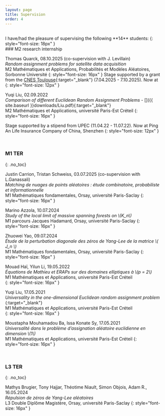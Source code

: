 ```yaml
---
layout: page
title: Supervision
order: 4
---
```


  <br/>
I have/had the pleasure of supervising the following **14** students:
  {: style="font-size: 18px" }
  <br/>
### M2 research internship

<!--
#### 2022
{: .no_toc}
-->



 Thomas Quarck, 08.10.2025 (co-supervision with J. Levillain) <br/>
  _Random assignment problems for satellite data
acquisition_ <br/>
  M2 Mathématiques et Applications, Probabilités et Modèles Aléatoires, Sorbonne Université
  {: style="font-size: 16px" }
  Stage supported by a grant from the [CNES Toulouse](https://cnes.fr/en){:target="_blank"} (7.04.2025 - 7.10.2025). Now at
  {: style="font-size: 12px" }


 Yuqi Liu, 02.09.2022 <br/>
  _Comparison of different Euclidean Random Assignment Problems_ - [<i class="fa fa-file-pdf-o" aria-hidden="true"></i>]({{ site.baseurl }}downloads/Liu.pdf){:target="_blank"}<br/>
  M2 Mathématiques et Applications, université Paris-Est Créteil
  {: style="font-size: 16px" }

  Stage supported by a stipend from UPEC (11.04.22 - 11.07.22). Now at Ping An Life Insurance Company of China, Shenzhen
  {: style="font-size: 12px" }

  <br/>


### M1 TER  


{: .no_toc}

Justin Carrion, Tristan Schweiss, 03.07.2025 (co-supervision with L.Ganassali) <br/>
  _Matching de nuages de points aléatoires : étude combinatoire, probabiliste et informationnelle_ <br/>
   M1 Mathématiques fondamentales, Orsay, université Paris-Saclay
  {: style="font-size: 16px" }

 Marino Azzola, 10.07.2024 <br/>
  _Study of the local limit of massive spanning forests on \\(K_n\\)_ <br/>
   M1 parcours Jacques Hadamard, Orsay, université Paris-Saclay
  {: style="font-size: 16px" }

 Zhuowei Yao, 09.07.2024  <br/>
  _Étude de la perturbation diagonale des zéros de Yang-Lee de la matrice \\( J_n \\)_ <br/>
  M1 Mathématiques fondamentales, Orsay, université Paris-Saclay
  {: style="font-size: 16px" }


 Mouad Haï, Yilun Li, 19.05.2022 <br/>
  _Équations de Mathieu et ERAPs sur des domaines elliptiques à \\(p = 2\\)_ <br/>
  M1 Mathématiques et Applications, université Paris-Est Créteil <br/>
  {: style="font-size: 16px" }


 Yuqi Liu, 17.05.2021 <br/>
  _Universality in the one-dimensional Euclidean random assignment problem_ [<i class="ai ai-hal ai-align-center-1x" aria-hidden="true"></i>](https://dumas.ccsd.cnrs.fr/MEM-UNIV-UPEC/dumas-03706851v1){:target="_blank"}<br/>
   M1 Mathématiques et Applications, université Paris-Est Créteil <br/>
  {: style="font-size: 16px" }

 Moustapha Mouhamadou Ba, Issa Konate Sy, 17.05.2021 <br/>
    _Universalité dans le problème d’assignation aléatoire euclidienne en dimension \\(1\\)_ <br/>
    M1 Mathématiques et Applications, université Paris-Est Créteil
  {: style="font-size: 16px" }

  <br/>




### L3 TER  

{: .no_toc}


 Mathys Brugier, Tony Hajjar, Théotime Niault, Simon Objois, Adam R., 16.05.2024 <br/>
  _Répulsion de zéros de Yang-Lee aléatoires_<br/>
  L3 Double Diplôme Magistère, Orsay, université Paris-Saclay
  {: style="font-size: 16px" }
